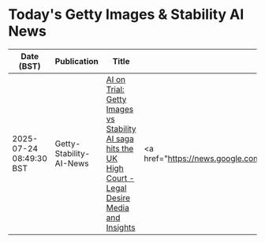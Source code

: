 # Today's Getty Images & Stability AI News

| Date (BST) | Publication | Title | Summary |
|------------|-------------|-------|---------|
| 2025-07-24 08:49:30 BST | Getty-Stability-AI-News | [AI on Trial: Getty Images vs Stability AI saga hits the UK High Court - Legal Desire Media and Insights](https://news.google.com/rss/articles/CBMimAFBVV95cUxPUi0zczVUYWtCU242RTRCN3VoUWRjVVIxWlBheUVUVV91MnQtWi1SOXAzVEFoNUM5dlRmX2pROTBjeVhXVEhScGNZUkFCdU1VQmtfS0pjQnNkSXNVN1ktcDVLZjAtaEU0Ym5tYUhLc3A3MERzU3FpMVZMYmlxZkpZdE16WXM3eWVFRzVIUFdEUTBVQjd1bEZyUA?oc=5) | <a href="https://news.google.com/rss/articles/CBMimAFBVV95cUxPUi0zczVUYWtCU242RTRCN3VoUWRjVVIxWlBheUVUVV91MnQtWi1SOXAzVEFoNUM5dlRmX2pROTBjeVhXVEhScGNZUkFCdU1VQmtfS0pjQnNkSXNVN1ktcDVLZjAtaEU0Ym5tYUhLc3... |

